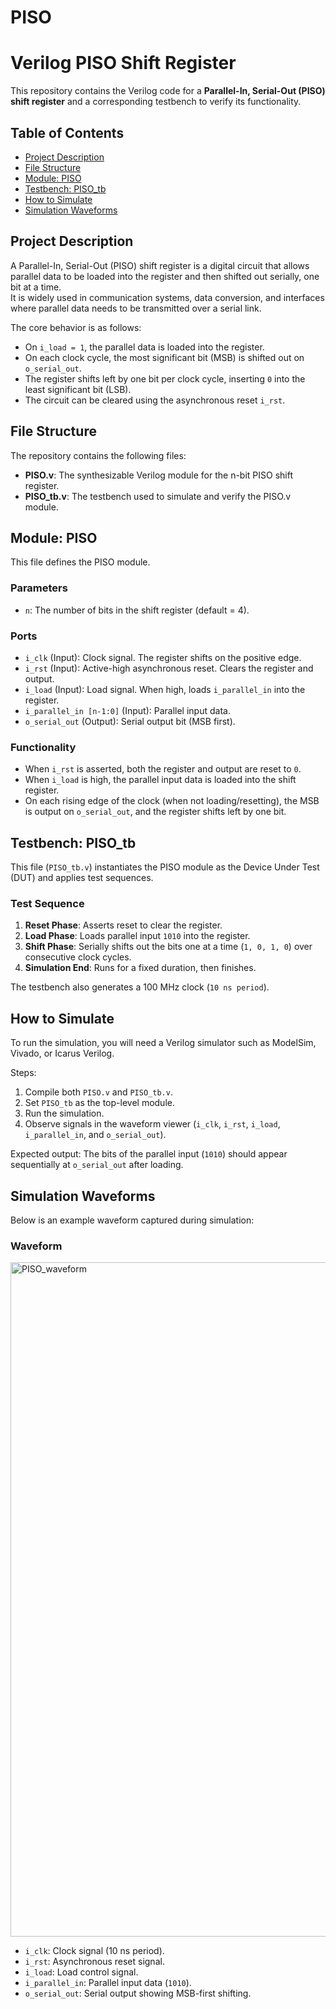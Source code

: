 # PISO
# Verilog PISO Shift Register

This repository contains the Verilog code for a **Parallel-In, Serial-Out (PISO) shift register** and a corresponding testbench to verify its functionality.

## Table of Contents
- [Project Description](#project-description)
- [File Structure](#file-structure)
- [Module: PISO](#module-piso)
- [Testbench: PISO_tb](#testbench-piso_tb)
- [How to Simulate](#how-to-simulate)
- [Simulation Waveforms](#simulation-waveforms)

## Project Description
A Parallel-In, Serial-Out (PISO) shift register is a digital circuit that allows parallel data to be loaded into the register and then shifted out serially, one bit at a time.  
It is widely used in communication systems, data conversion, and interfaces where parallel data needs to be transmitted over a serial link.

The core behavior is as follows:
- On `i_load = 1`, the parallel data is loaded into the register.  
- On each clock cycle, the most significant bit (MSB) is shifted out on `o_serial_out`.  
- The register shifts left by one bit per clock cycle, inserting `0` into the least significant bit (LSB).  
- The circuit can be cleared using the asynchronous reset `i_rst`.

## File Structure
The repository contains the following files:
- **PISO.v**: The synthesizable Verilog module for the n-bit PISO shift register.  
- **PISO_tb.v**: The testbench used to simulate and verify the PISO.v module.  

## Module: PISO
This file defines the PISO module.

### Parameters
- `n`: The number of bits in the shift register (default = 4).  

### Ports
- `i_clk` (Input): Clock signal. The register shifts on the positive edge.  
- `i_rst` (Input): Active-high asynchronous reset. Clears the register and output.  
- `i_load` (Input): Load signal. When high, loads `i_parallel_in` into the register.  
- `i_parallel_in [n-1:0]` (Input): Parallel input data.  
- `o_serial_out` (Output): Serial output bit (MSB first).  

### Functionality
- When `i_rst` is asserted, both the register and output are reset to `0`.  
- When `i_load` is high, the parallel input data is loaded into the shift register.  
- On each rising edge of the clock (when not loading/resetting), the MSB is output on `o_serial_out`, and the register shifts left by one bit.  

## Testbench: PISO_tb
This file (`PISO_tb.v`) instantiates the PISO module as the Device Under Test (DUT) and applies test sequences.

### Test Sequence
1. **Reset Phase**: Asserts reset to clear the register.  
2. **Load Phase**: Loads parallel input `1010` into the register.  
3. **Shift Phase**: Serially shifts out the bits one at a time (`1, 0, 1, 0`) over consecutive clock cycles.  
4. **Simulation End**: Runs for a fixed duration, then finishes.  

The testbench also generates a 100 MHz clock (`10 ns period`).  

## How to Simulate
To run the simulation, you will need a Verilog simulator such as ModelSim, Vivado, or Icarus Verilog.

Steps:
1. Compile both `PISO.v` and `PISO_tb.v`.  
2. Set `PISO_tb` as the top-level module.  
3. Run the simulation.  
4. Observe signals in the waveform viewer (`i_clk`, `i_rst`, `i_load`, `i_parallel_in`, and `o_serial_out`).  

Expected output: The bits of the parallel input (`1010`) should appear sequentially at `o_serial_out` after loading.  

## Simulation Waveforms
Below is an example waveform captured during simulation:
### Waveform
<img width="1919" height="1079" alt="PISO_waveform" src="https://github.com/user-attachments/assets/e8293229-c740-461d-82c2-54517f162c82" />


- `i_clk`: Clock signal (10 ns period).  
- `i_rst`: Asynchronous reset signal.  
- `i_load`: Load control signal.  
- `i_parallel_in`: Parallel input data (`1010`).  
- `o_serial_out`: Serial output showing MSB-first shifting.  
